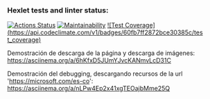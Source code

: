 ### Hexlet tests and linter status:
[![Actions Status](https://github.com/SebastianAguilar12/fullstack-javascript-project-138/actions/workflows/hexlet-check.yml/badge.svg)](https://github.com/SebastianAguilar12/fullstack-javascript-project-138/actions)
[![Maintainability](https://api.codeclimate.com/v1/badges/60fb7ff2872bce30385c/maintainability)](https://codeclimate.com/github/SebastianAguilar12/fullstack-javascript-project-138/maintainability)
[![Test Coverage](https://api.codeclimate.com/v1/badges/60fb7ff2872bce30385c/tes t_coverage)](https://codeclimate.com/github/SebastianAguilar12/fullstack-javascript-project-138/test_coverage)

Demostración de descarga de la página y descarga de imágenes: https://asciinema.org/a/6hKfxD5JUmYJvcKANmvLcD31C

Demostración del debugging, descargando recursos de la url 'https://microsoft.com/es-co': https://asciinema.org/a/nLPw4Ep2x41xgTEOajbMme25Q